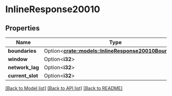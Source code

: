 # InlineResponse20010

## Properties

Name | Type | Description | Notes
------------ | ------------- | ------------- | -------------
**boundaries** | Option<[**crate::models::InlineResponse20010Boundaries**](inline_response_200_10_boundaries.md)> |  | [optional]
**window** | Option<**i32**> |  | [optional]
**network_lag** | Option<**i32**> |  | [optional]
**current_slot** | Option<**i32**> |  | [optional]

[[Back to Model list]](../solanabeach_api.wiki/Home.md#documentation-for-models) [[Back to API list]](../solanabeach_api.wiki/Home.md#documentation-for-api-endpoints) [[Back to README]](../solanabeach_api.wiki/Home.md)


